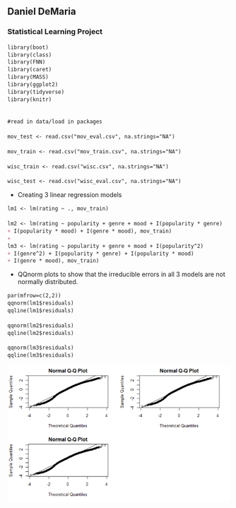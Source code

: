 ## Daniel DeMaria

### Statistical Learning Project

```markdown
library(boot)
library(class)
library(FNN)
library(caret)
library(MASS)
library(ggplot2)
library(tidyverse)
library(knitr)


#read in data/load in packages 

mov_test <- read.csv("mov_eval.csv", na.strings="NA")

mov_train <- read.csv("mov_train.csv", na.strings="NA")

wisc_train <- read.csv("wisc.csv", na.strings="NA")

wisc_test <- read.csv("wisc_eval.csv", na.strings="NA")
```
* Creating 3 linear regression models

```markdown
lm1 <- lm(rating ~ ., mov_train)

lm2 <- lm(rating ~ popularity + genre + mood + I(popularity * genre)
+ I(popularity * mood) + I(genre * mood), mov_train)
+ 
lm3 <- lm(rating ~ popularity + genre + mood + I(popularity^2)
+ I(genre^2) + I(popularity * genre) + I(popularity * mood)
+ I(genre * mood), mov_train)
```
* QQnorm plots to show that the irreducible errors in all 3 models are not 
normally distributed. 

```markdown
par(mfrow=c(2,2))
qqnorm(lm1$residuals)
qqline(lm1$residuals)

qqnorm(lm2$residuals)
qqline(lm2$residuals)

qqnorm(lm3$residuals)
qqline(lm3$residuals)
```
![This is an image](https://github.com/DanielDemaria/School_Projects/blob/main/images/00000f.png?raw=true)







